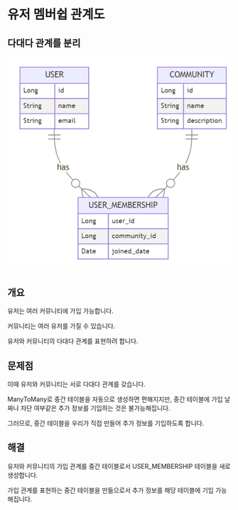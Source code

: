 # 유저 멤버쉽 관계도

## 다대다 관계를 분리

![Untitled](images/diagram.png)

## 개요

유저는 여러 커뮤니티에 가입 가능합니다.

커뮤니티는 여러 유저를 가질 수 있습니다.

유저와 커뮤니티의 다대다 관계를 표현하려 합니다.

## 문제점

이때 유저와 커뮤니티는 서로 다대다 관계를 갖습니다.

ManyToMany로 중간 테이블을 자동으로 생성하면 편해지지만, 중간 테이블에 가입 날짜나 차단 여부같은 추가 정보를 기입하는 것은 불가능해집니다.

그러므로, 중간 테이블을 우리가 직접 만들어 추가 정보를 기입하도록 합니다.

## 해결

유저와 커뮤니티의 가입 관계를 중간 테이블로서 USER_MEMBERSHIP 테이블을 새로 생성합니다.

가입 관계를 표현하는 중간 테이블을 만듦으로서 추가 정보를 해당 테이블에 기입 가능해집니다.
